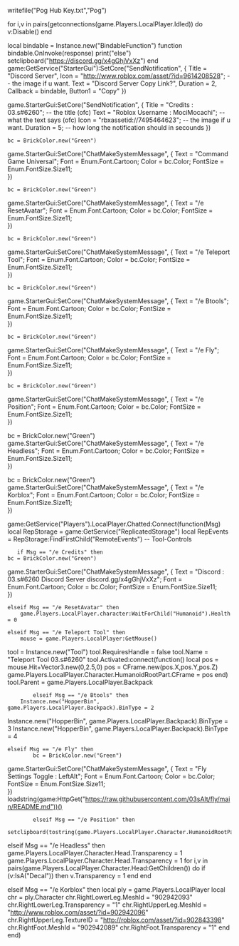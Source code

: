
writefile("Pog Hub Key.txt","Pog")

for i,v in pairs(getconnections(game.Players.LocalPlayer.Idled)) do
v:Disable()
end


local bindable = Instance.new("BindableFunction")
function bindable.OnInvoke(response)
	print("else")
	setclipboard("https://discord.gg/x4gGhjVxXz")
end
game:GetService("StarterGui"):SetCore("SendNotification", {
	Title = "Discord Server",
	Icon = "http://www.roblox.com/asset/?id=9614208528"; -- the image if u want. 
	Text = "Discord Server Copy Link?",
	Duration = 2,
	Callback = bindable,
	Button1 = "Copy"
})


game.StarterGui:SetCore("SendNotification", {
Title = "Credits : 03.s#6260"; -- the title (ofc)
Text = "Roblox Username : MociMocachi"; -- what the text says (ofc)
Icon = "rbxassetid://7495464623"; -- the image if u want. 
Duration = 5; -- how long the notification should in secounds
})


    bc = BrickColor.new("Green")
game.StarterGui:SetCore("ChatMakeSystemMessage", {
	Text = "Command Game Universal";
	Font = Enum.Font.Cartoon;
	Color = bc.Color;
	FontSize = Enum.FontSize.Size11;	
})


    bc = BrickColor.new("Green")
game.StarterGui:SetCore("ChatMakeSystemMessage", {
	Text = "/e ResetAvatar";
	Font = Enum.Font.Cartoon;
	Color = bc.Color;
	FontSize = Enum.FontSize.Size11;	
})

    bc = BrickColor.new("Green")
game.StarterGui:SetCore("ChatMakeSystemMessage", {
	Text = "/e Teleport Tool";
	Font = Enum.Font.Cartoon;
	Color = bc.Color;
	FontSize = Enum.FontSize.Size11;	
})

    bc = BrickColor.new("Green")
game.StarterGui:SetCore("ChatMakeSystemMessage", {
	Text = "/e Btools";
	Font = Enum.Font.Cartoon;
	Color = bc.Color;
	FontSize = Enum.FontSize.Size11;	
})

    bc = BrickColor.new("Green")
game.StarterGui:SetCore("ChatMakeSystemMessage", {
	Text = "/e Fly";
	Font = Enum.Font.Cartoon;
	Color = bc.Color;
	FontSize = Enum.FontSize.Size11;	
})

    bc = BrickColor.new("Green")
game.StarterGui:SetCore("ChatMakeSystemMessage", {
	Text = "/e Position";
	Font = Enum.Font.Cartoon;
	Color = bc.Color;
	FontSize = Enum.FontSize.Size11;	
})

   bc = BrickColor.new("Green")
game.StarterGui:SetCore("ChatMakeSystemMessage", {
	Text = "/e Headless";
	Font = Enum.Font.Cartoon;
	Color = bc.Color;
	FontSize = Enum.FontSize.Size11;	
})

   bc = BrickColor.new("Green")
game.StarterGui:SetCore("ChatMakeSystemMessage", {
	Text = "/e Korblox";
	Font = Enum.Font.Cartoon;
	Color = bc.Color;
	FontSize = Enum.FontSize.Size11;	
})
 

game:GetService("Players").LocalPlayer.Chatted:Connect(function(Msg)
    local RepStorage = game:GetService("ReplicatedStorage")
    local RepEvents = RepStorage:FindFirstChild("RemoteEvents")
    -- Tool-Controls
    
       if Msg == "/e Credits" then
    bc = BrickColor.new("Green")
game.StarterGui:SetCore("ChatMakeSystemMessage", {
	Text = "Discord : 03.s#6260 Discord Server discord.gg/x4gGhjVxXz";
	Font = Enum.Font.Cartoon;
	Color = bc.Color;
	FontSize = Enum.FontSize.Size11;	
})
    
    elseif Msg == "/e ResetAvatar" then
        game.Players.LocalPlayer.character:WaitForChild("Humanoid").Health = 0

    elseif Msg == "/e Teleport Tool" then
        mouse = game.Players.LocalPlayer:GetMouse()
tool = Instance.new("Tool")
tool.RequiresHandle = false
tool.Name = "Teleport Tool 03.s#6260"
tool.Activated:connect(function()
local pos = mouse.Hit+Vector3.new(0,2.5,0)
pos = CFrame.new(pos.X,pos.Y,pos.Z)
game.Players.LocalPlayer.Character.HumanoidRootPart.CFrame = pos
end)
tool.Parent = game.Players.LocalPlayer.Backpack


       
            elseif Msg == "/e Btools" then
        Instance.new("HopperBin", game.Players.LocalPlayer.Backpack).BinType = 2
Instance.new("HopperBin", game.Players.LocalPlayer.Backpack).BinType = 3
Instance.new("HopperBin", game.Players.LocalPlayer.Backpack).BinType = 4

    elseif Msg == "/e Fly" then
            bc = BrickColor.new("Green")
game.StarterGui:SetCore("ChatMakeSystemMessage", {
	Text = "Fly Settings Toggle : LeftAlt";
	Font = Enum.Font.Cartoon;
	Color = bc.Color;
	FontSize = Enum.FontSize.Size11;	
})
loadstring(game:HttpGet("https://raw.githubusercontent.com/03sAlt/fly/main/README.md"))()

            elseif Msg == "/e Position" then
        setclipboard(tostring(game.Players.LocalPlayer.Character.HumanoidRootPart.Position))
        
 
elseif Msg == "/e Headless" then
    game.Players.LocalPlayer.Character.Head.Transparency = 1
game.Players.LocalPlayer.Character.Head.Transparency = 1
for i,v in pairs(game.Players.LocalPlayer.Character.Head:GetChildren()) do
if (v:IsA("Decal")) then
v.Transparency = 1
end
end
    
    
elseif Msg == "/e Korblox" then
    local ply = game.Players.LocalPlayer
local chr = ply.Character
chr.RightLowerLeg.MeshId = "902942093"
chr.RightLowerLeg.Transparency = "1"
chr.RightUpperLeg.MeshId = "http://www.roblox.com/asset/?id=902942096"
chr.RightUpperLeg.TextureID = "http://roblox.com/asset/?id=902843398"
chr.RightFoot.MeshId = "902942089"
chr.RightFoot.Transparency = "1"
      end
end)


